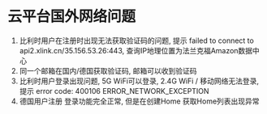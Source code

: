 # 云平台国外网络问题

1. 比利时用户在注册时出现无法获取验证码的问题, 提示 failed to connect to api2.xlink.cn/35.156.53.26:443, 查询IP地理位置为法兰克福Amazon数据中心
2. 同一个邮箱在国内/德国获取验证码, 邮箱可以收到验证码
3. 比利时用户登录出现问题, 5G WiFi可以登录, 2.4G WiFi / 移动网络无法登录, 提示 error code: 400106 ERROR_NETWORK_EXCEPTION
4. 德国用户注册 登录功能完全正常, 但是在创建Home 获取Home列表出现异常

   

